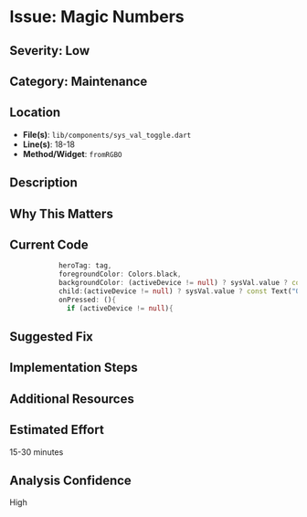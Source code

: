 # Issue: Magic Numbers

## Severity: Low

## Category: Maintenance

## Location
- **File(s)**: `lib/components/sys_val_toggle.dart`
- **Line(s)**: 18-18
- **Method/Widget**: `fromRGBO`

## Description


## Why This Matters


## Current Code
```dart
            heroTag: tag,
            foregroundColor: Colors.black,
            backgroundColor: (activeDevice != null) ? sysVal.value ? const Color.fromRGBO(0, 198, 50, 100) : const Color.fromRGBO(200, 0, 0, 100) : const Color.fromRGBO(200, 0, 0, 100),
            child:(activeDevice != null) ? sysVal.value ? const Text("On") : const Text("Off") : const Text("Off"),
            onPressed: (){
              if (activeDevice != null){
```

## Suggested Fix


## Implementation Steps


## Additional Resources


## Estimated Effort
15-30 minutes

## Analysis Confidence
High
